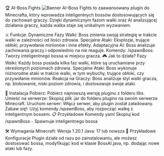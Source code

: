 🏆 AI-Boss Fights
![Banner](https://imgur.com/WAyX2e5.png)
AI-Boss Fights to zaawansowany plugin do Minecrafta, który wprowadza inteligentnych bossów dostosowujących się do zachowań graczy. Dzięki dynamicznym fazom walki oraz AI analizującej działania graczy, każda walka staje się unikalnym wyzwaniem.

⚔️ Funkcje:
Dynamiczne Fazy Walki: Boss zmienia swoją strategię w trakcie walki w zależności od ilości zdrowia.
Specjalne Ataki: Eksplozje, trujące obłoki, przywołanie minionów i inne efekty.
Adaptacyjna AI: Boss analizuje zachowania graczy i odpowiednio na nie reaguje.
Komendy:
/spawnBoss: Tworzy inteligentnego bossa w miejscu gracza.
🎮 Jak to działa?
Fazy Walki: Każdy boss posiada kilka faz walki, które są uruchamiane przy określonych poziomach zdrowia.
Specjalne Ataki: Boss wykonuje różnorodne ataki w trakcie walki, w tym wybuchy, trujące obłoki, czy przywołanie minionów.
Reakcja na Graczy: Boss analizuje styl walki gracza, np. blokowanie, niski poziom zdrowia, i dostosowuje swoje ataki.


🚀 Instalacja
Pobierz: Pobierz najnowszą wersję pluginu z folderu libs.
Umieść na serwerze: Skopiuj plik .jar do folderu plugins na swoim serwerze Minecraft.
Uruchom serwer: Włącz serwer, aby plugin został załadowany.
Zabaw się!: Użyj komendy /spawnBoss, aby rozpocząć walkę z inteligentnym bossem.
📋 Przykładowe Komendy
yaml
Skopiuj kod
/spawnBoss - Spawnuje inteligentnego bossa

🛠️ Wymagania
Minecraft: Wersja 1.20.1
Java: 17 lub nowsza
🔧 Przykładowe Konfiguracje
Plugin działa od razu po zainstalowaniu, ale możesz dostosować bossa, modyfikując kod w klasie BossAI.java, np. dodając nowe ataki lub fazy.
